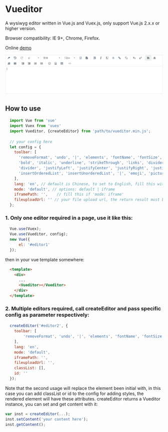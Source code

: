 Vueditor
======
A wysiwyg editor written in Vue.js and Vuex.js, only support Vue.js 2.x.x or higher version.

Browser compatibility: IE 9+, Chrome, Firefox.

Online [demo](http://hifarer.github.io/Vueditor/)

![vueditor](./vueditor.gif)

## How to use
```javascript
  import Vue from 'vue'
  import Vuex from 'vuex'
  import Vueditor, {createEditor} from 'path/to/vueditor.min.js';

  // your config here
  let config = {
    toolbar: [
      'removeFormat', 'undo', '|', 'elements', 'fontName', 'fontSize', 'foreColor', 'backColor', 'divider',
      'bold', 'italic', 'underline', 'strikeThrough', 'links', 'divider', 'subscript', 'superscript',
      'divider', 'justifyLeft', 'justifyCenter', 'justifyRight', 'justifyFull', '|', 'indent', 'outdent',
      'insertOrderedList', 'insertUnorderedList', '|', 'emoji', 'picture', 'tables', '|', 'switchView'
    ],
    lang: 'en', // default is Chinese, to set to English, fill this with 'en'
    mode: 'default', // options: default | iframe
    iframePath: '',    // fill this if 'mode: iframe'
    fileuploadUrl: '' // your file upload url, the return result must be a string refer to the uploaded image, leave it empty will end up with local preview
  };
```

### 1. Only one editor required in a page, use it like this:
```javascript
  Vue.use(Vuex);
  Vue.use(Vueditor, config);
  new Vue({
      el: '#editor1'
  });
```

then in your vue template somewhere:
```html
  <template>
    <div>
      ...
      <Vueditor></Vueditor>
    </div>
  </template>
```

### 2. Multiple editors required, call createEditor and pass specific config as parameter respectively:
```javascript
  createEditor('#editor2', {
    toolbar: [
        'removeFormat', 'undo', '|', 'elements', 'fontName', 'fontSize', 'foreColor', 'backColor', 
    ],
    lang: 'en',
    mode: 'default',
    iframePath: '',
    fileuploadUrl: '',
    classList: [],
    id: ''
  });
```

Note that the second usage will replace the element been initial with, in this case you can add classList or id to the config for adding styles, the rendered element will have these attributes. createEditor returns a Vueditor instance, you can set and get content with it:
```javascript
var inst = createEditor(...);
inst.setContent('your content here');
inst.getContent();
```